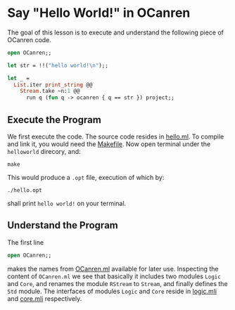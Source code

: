 # Say "Hello World!" in OCanren

The goal of this lesson is to execute and understand the
following piece of OCanren code.

```ocaml
open OCanren;;

let str = !!("hello world!\n");;

let _ =
  List.iter print_string @@
    Stream.take ~n:1 @@
      run q (fun q -> ocanren { q == str }) project;;
```

##  Execute the Program

We first execute the code. The source code resides in [hello.ml](hello.ml).
To compile and link it, you would need the [Makefile](Makefile).
Now open terminal under the `helloworld` direcory, and:
```
make
```
This would produce a `.opt` file, execution of which by:
```
./hello.opt
```
shall print `hello world!` on your terminal.

## Understand the Program

The first line
```ocaml
open OCanren;;
```
makes the names from [OCanren.ml](../../ocanren/src/OCanren.ml) available
for later use. Inspecting the content of `OCanren.ml` we see that basically
it includes two modules `Logic` and `Core`, and renames the module `RStream`
to `Stream`, and finally defines the `Std` module. The interfaces of modules
`Logic` and `Core` reside in [logic.mli](../../ocanren/src/core/logic.mli)
and [core.mli](../../ocanren/src/core/core.mli) respectively.